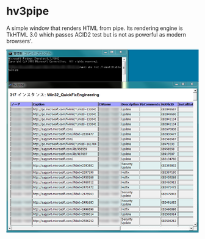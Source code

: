 # hv3pipe
A simple window that renders HTML from pipe.
Its rendering engine is TkHTML 3.0 which passes ACID2 test but is not as powerful as modern browsers'.

![screenshot](https://github.com/yyamasak/hv3pipe/raw/master/images/2016-07-21_17-19-42.png "hv3pipe screenshot")
